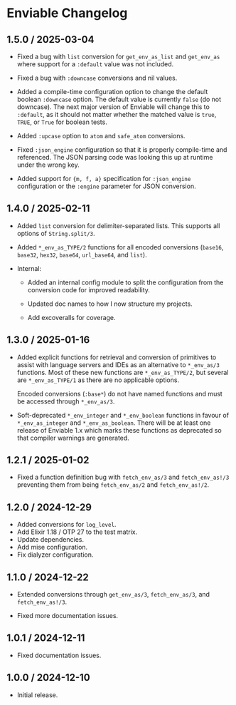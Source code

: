 # Enviable Changelog

## 1.5.0 / 2025-03-04

- Fixed a bug with `list` conversion for `get_env_as_list` and `get_env_as`
  where support for a `:default` value was not included.

- Fixed a bug with `:downcase` conversions and nil values.

- Added a compile-time configuration option to change the default boolean
  `:downcase` option. The default value is currently `false` (do not downcase).
  The next major version of Enviable will change this to `:default`, as it
  should not matter whether the matched value is `true`, `TRUE`, or `True` for
  boolean tests.

- Added `:upcase` option to `atom` and `safe_atom` conversions.

- Fixed `:json_engine` configuration so that it is properly compile-time and
  referenced. The JSON parsing code was looking this up at runtime under the
  wrong key.

- Added support for `{m, f, a}` specification for `:json_engine` configuration
  or the `:engine` parameter for JSON conversion.

## 1.4.0 / 2025-02-11

- Added `list` conversion for delimiter-separated lists. This supports all
  options of `String.split/3`.

- Added `*_env_as_TYPE/2` functions for all encoded conversions (`base16`,
  `base32`, `hex32`, `base64`, `url_base64`, and `list`).

- Internal:

  - Added an internal config module to split the configuration from the
    conversion code for improved readability.

  - Updated doc names to how I now structure my projects.

  - Add excoveralls for coverage.

## 1.3.0 / 2025-01-16

- Added explicit functions for retrieval and conversion of primitives to assist
  with language servers and IDEs as an alternative to `*_env_as/3` functions.
  Most of these new functions are `*_env_as_TYPE/2`, but several are
  `*_env_as_TYPE/1` as there are no applicable options.

  Encoded conversions (`:base*`) do not have named functions and must be
  accessed through `*_env_as/3`.

- Soft-deprecated `*_env_integer` and `*_env_boolean` functions in favour of
  `*_env_as_integer` and `*_env_as_boolean`. There will be at least one release
  of Enviable 1.x which marks these functions as deprecated so that compiler
  warnings are generated.

## 1.2.1 / 2025-01-02

- Fixed a function definition bug with `fetch_env_as/3` and `fetch_env_as!/3`
  preventing them from being `fetch_env_as/2` and `fetch_env_as!/2`.

## 1.2.0 / 2024-12-29

- Added conversions for `log_level`.
- Add Elixir 1.18 / OTP 27 to the test matrix.
- Update dependencies.
- Add mise configuration.
- Fix dialyzer configuration.

## 1.1.0 / 2024-12-22

- Extended conversions through `get_env_as/3`, `fetch_env_as/3`, and
  `fetch_env_as!/3`.

- Fixed more documentation issues.

## 1.0.1 / 2024-12-11

- Fixed documentation issues.

## 1.0.0 / 2024-12-10

- Initial release.
